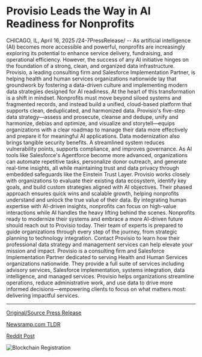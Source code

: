 # Provisio Leads the Way in AI Readiness for Nonprofits

CHICAGO, IL, April 16, 2025 /24-7PressRelease/ -- As artificial intelligence (AI) becomes more accessible and powerful, nonprofits are increasingly exploring its potential to enhance service delivery, fundraising, and operational efficiency. However, the success of any AI initiative hinges on the foundation of a strong, clean, and organized data infrastructure. Provisio, a leading consulting firm and Salesforce Implementation Partner, is helping health and human services organizations nationwide lay that groundwork by fostering a data-driven culture and implementing modern data strategies designed for AI readiness.  At the heart of this transformation is a shift in mindset. Nonprofits must move beyond siloed systems and fragmented records, and instead build a unified, cloud-based platform that supports clean, deduplicated, and harmonized data. Provisio's five-step data strategy—assess and prosecute, cleanse and dedupe, unify and harmonize, debias and optimize, and visualize and storytell—equips organizations with a clear roadmap to manage their data more effectively and prepare it for meaningful AI applications.  Data modernization also brings tangible security benefits. A streamlined system reduces vulnerability points, supports compliance, and improves governance. As AI tools like Salesforce's Agentforce become more advanced, organizations can automate repetitive tasks, personalize donor outreach, and generate real-time insights, all while maintaining trust and data privacy through embedded safeguards like the Einstein Trust Layer.  Provisio works closely with organizations to evaluate their existing data ecosystem, identify key goals, and build custom strategies aligned with AI objectives. Their phased approach ensures quick wins and scalable growth, helping nonprofits understand and unlock the true value of their data. By integrating human expertise with AI-driven insights, nonprofits can focus on high-value interactions while AI handles the heavy lifting behind the scenes.  Nonprofits ready to modernize their systems and embrace a more AI-driven future should reach out to Provisio today. Their team of experts is prepared to guide organizations through every step of the journey, from strategic planning to technology integration. Contact Provisio to learn how their professional data strategy and management services can help elevate your mission and impact.  Provisio is a consulting firm and Salesforce Implementation Partner dedicated to serving Health and Human Services organizations nationwide. They provide a full suite of services including advisory services, Salesforce implementation, systems integration, data intelligence, and managed services. Provisio helps organizations streamline operations, reduce administrative work, and use data to drive more informed decisions—empowering clients to focus on what matters most: delivering impactful services. 

---

[Original/Source Press Release](https://www.24-7pressrelease.com/press-release/521823/provisio-leads-the-way-in-ai-readiness-for-nonprofits)
                    

[Newsramp.com TLDR](https://newsramp.com/curated-news/provisio-empowers-nonprofits-with-data-modernization-for-ai-readiness/738cc8ff21514e3f458e517c9d92dedf) 

 



[Reddit Post](https://www.reddit.com/r/newsramp/comments/1k0ehq0/provisio_empowers_nonprofits_with_data/) 



![Blockchain Registration](https://cdn.newsramp.app/24-7PressRelease/qrcode/254/16/epic211V.webp)